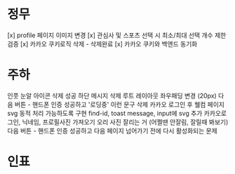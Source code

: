 # 정무

[x] profile 페이지 이미지 변경
[x] 관심사 및 스포츠 선택 시 최소/최대 선택 개수 제한 검증
[x] 카카오 쿠키로직 삭제 - 삭제완료
[x] 카카오 쿠키와 백엔드 동기화

# 주하

인풋 눈알 아이콘 삭제
성공 하단 메시지 삭제
루트 레이아웃 좌우패딩 변경 (20px)
다음 버튼 - 핸드폰 인증 성공하고 '로딩중' 이런 문구 삭제
카카오 로그인 후 웰컴 페이지
svg 동적 처리 가능하도록 구현
find-id, toast message, input에 svg 추가
카카오로그인, 닉네임, 프로필사진 가져오기
오리 사진 잘리는 거 (어쩔땐 안잘림, 잘릴때 봐보기)
다음 버튼 - 핸드폰 인증 성공하고 다음 페이지 넘어가기 전에 다시 활성화되는 문제

# 인표
